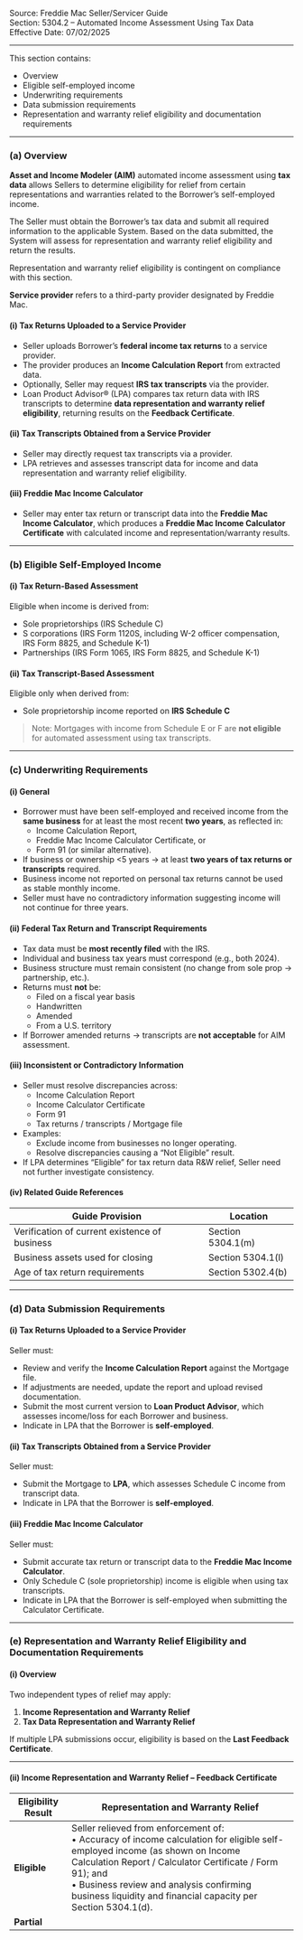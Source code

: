 Source: Freddie Mac Seller/Servicer Guide  
Section: 5304.2 – Automated Income Assessment Using Tax Data  
Effective Date: 07/02/2025  

---

This section contains:  
- Overview  
- Eligible self-employed income  
- Underwriting requirements  
- Data submission requirements  
- Representation and warranty relief eligibility and documentation requirements  

---

### (a) Overview  

**Asset and Income Modeler (AIM)** automated income assessment using **tax data** allows Sellers to determine eligibility for relief from certain representations and warranties related to the Borrower’s self-employed income.  

The Seller must obtain the Borrower’s tax data and submit all required information to the applicable System. Based on the data submitted, the System will assess for representation and warranty relief eligibility and return the results.  

Representation and warranty relief eligibility is contingent on compliance with this section.  

**Service provider** refers to a third-party provider designated by Freddie Mac.  

#### (i) Tax Returns Uploaded to a Service Provider  
- Seller uploads Borrower’s **federal income tax returns** to a service provider.  
- The provider produces an **Income Calculation Report** from extracted data.  
- Optionally, Seller may request **IRS tax transcripts** via the provider.  
- Loan Product Advisor® (LPA) compares tax return data with IRS transcripts to determine **data representation and warranty relief eligibility**, returning results on the **Feedback Certificate**.  

#### (ii) Tax Transcripts Obtained from a Service Provider  
- Seller may directly request tax transcripts via a provider.  
- LPA retrieves and assesses transcript data for income and data representation and warranty relief eligibility.  

#### (iii) Freddie Mac Income Calculator  
- Seller may enter tax return or transcript data into the **Freddie Mac Income Calculator**, which produces a **Freddie Mac Income Calculator Certificate** with calculated income and representation/warranty results.  

---

### (b) Eligible Self-Employed Income  

#### (i) Tax Return-Based Assessment  
Eligible when income is derived from:  
- Sole proprietorships (IRS Schedule C)  
- S corporations (IRS Form 1120S, including W-2 officer compensation, IRS Form 8825, and Schedule K-1)  
- Partnerships (IRS Form 1065, IRS Form 8825, and Schedule K-1)  

#### (ii) Tax Transcript-Based Assessment  
Eligible only when derived from:  
- Sole proprietorship income reported on **IRS Schedule C**  

> Note: Mortgages with income from Schedule E or F are **not eligible** for automated assessment using tax transcripts.  

---

### (c) Underwriting Requirements  

#### (i) General  
- Borrower must have been self-employed and received income from the **same business** for at least the most recent **two years**, as reflected in:  
  - Income Calculation Report,  
  - Freddie Mac Income Calculator Certificate, or  
  - Form 91 (or similar alternative).  
- If business or ownership <5 years → at least **two years of tax returns or transcripts** required.  
- Business income not reported on personal tax returns cannot be used as stable monthly income.  
- Seller must have no contradictory information suggesting income will not continue for three years.  

#### (ii) Federal Tax Return and Transcript Requirements  
- Tax data must be **most recently filed** with the IRS.  
- Individual and business tax years must correspond (e.g., both 2024).  
- Business structure must remain consistent (no change from sole prop → partnership, etc.).  
- Returns must **not** be:  
  - Filed on a fiscal year basis  
  - Handwritten  
  - Amended  
  - From a U.S. territory  
- If Borrower amended returns → transcripts are **not acceptable** for AIM assessment.  

#### (iii) Inconsistent or Contradictory Information  
- Seller must resolve discrepancies across:  
  - Income Calculation Report  
  - Income Calculator Certificate  
  - Form 91  
  - Tax returns / transcripts / Mortgage file  
- Examples:  
  - Exclude income from businesses no longer operating.  
  - Resolve discrepancies causing a “Not Eligible” result.  
- If LPA determines “Eligible” for tax return data R&W relief, Seller need not further investigate consistency.  

#### (iv) Related Guide References  
| Guide Provision | Location |
|-----------------|-----------|
| Verification of current existence of business | Section 5304.1(m) |
| Business assets used for closing | Section 5304.1(l) |
| Age of tax return requirements | Section 5302.4(b) |

---

### (d) Data Submission Requirements  

#### (i) Tax Returns Uploaded to a Service Provider  
Seller must:  
- Review and verify the **Income Calculation Report** against the Mortgage file.  
- If adjustments are needed, update the report and upload revised documentation.  
- Submit the most current version to **Loan Product Advisor**, which assesses income/loss for each Borrower and business.  
- Indicate in LPA that the Borrower is **self-employed**.  

#### (ii) Tax Transcripts Obtained from a Service Provider  
Seller must:  
- Submit the Mortgage to **LPA**, which assesses Schedule C income from transcript data.  
- Indicate in LPA that the Borrower is **self-employed**.  

#### (iii) Freddie Mac Income Calculator  
Seller must:  
- Submit accurate tax return or transcript data to the **Freddie Mac Income Calculator**.  
- Only Schedule C (sole proprietorship) income is eligible when using tax transcripts.  
- Indicate in LPA that the Borrower is self-employed when submitting the Calculator Certificate.  

---

### (e) Representation and Warranty Relief Eligibility and Documentation Requirements  

#### (i) Overview  
Two independent types of relief may apply:  
1. **Income Representation and Warranty Relief**  
2. **Tax Data Representation and Warranty Relief**  

If multiple LPA submissions occur, eligibility is based on the **Last Feedback Certificate**.  

---

#### (ii) Income Representation and Warranty Relief – Feedback Certificate  

| Eligibility Result | Representation and Warranty Relief |
|--------------------|------------------------------------|
| **Eligible** | Seller relieved from enforcement of: <br>• Accuracy of income calculation for eligible self-employed income (as shown on Income Calculation Report / Calculator Certificate / Form 91); and <br>• Business review and analysis confirming business liquidity and financial capacity per Section 5304.1(d). |
| **Partial**
